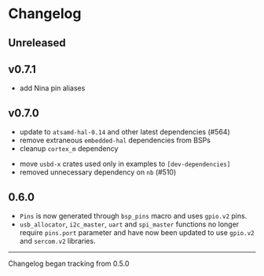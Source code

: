 # Changelog

## Unreleased

## v0.7.1

- add Nina pin aliases

## v0.7.0

- update to `atsamd-hal-0.14` and other latest dependencies (#564)
- remove extraneous `embedded-hal` dependencies from BSPs
- cleanup `cortex_m` dependency
* move `usbd-x` crates used only in examples to `[dev-dependencies]`
* removed unnecessary dependency on `nb` (#510)

## 0.6.0

* `Pins` is now generated through `bsp_pins` macro and uses `gpio.v2` pins.
* `usb_allocator`, `i2c_master`, `uart` and `spi_master` functions no longer require `pins.port` parameter and have now been updated to use `gpio.v2` and `sercom.v2` libraries.

---

Changelog began tracking from 0.5.0
